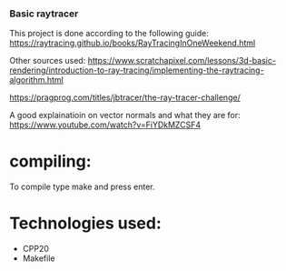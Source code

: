 ### Basic raytracer
This project is done according to the following guide:
https://raytracing.github.io/books/RayTracingInOneWeekend.html

Other sources used: 
https://www.scratchapixel.com/lessons/3d-basic-rendering/introduction-to-ray-tracing/implementing-the-raytracing-algorithm.html

https://pragprog.com/titles/jbtracer/the-ray-tracer-challenge/

A good explainatioin on vector normals and what they are for:
https://www.youtube.com/watch?v=FiYDkMZCSF4

# compiling:
To compile type make and press enter.

# Technologies used:
- CPP20
- Makefile